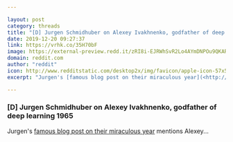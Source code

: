 ```yaml
---

layout: post
category: threads
title: "[D] Jurgen Schmidhuber on Alexey Ivakhnenko, godfather of deep learning 1965"
date: 2019-12-20 09:27:37
link: https://vrhk.co/35H70bF
image: https://external-preview.redd.it/zRI8i-EJRWhSvR2Lo4AYmDNPOu9QKARswvNJOqr-JXg.jpg?width=754&height=394.764397906&auto=webp&s=476d07cc641c11db11eaa95815a15ff4047dd270
domain: reddit.com
author: "reddit"
icon: http://www.redditstatic.com/desktop2x/img/favicon/apple-icon-57x57.png
excerpt: "Jurgen's [famous blog post on their miraculous year](<http://people.idsia.ch/~juergen/deep-learning-miraculous-year-1990-1991.html>) mentions Alexey..."

---
```


### [D] Jurgen Schmidhuber on Alexey Ivakhnenko, godfather of deep learning 1965

Jurgen's [famous blog post on their miraculous year](<http://people.idsia.ch/~juergen/deep-learning-miraculous-year-1990-1991.html>) mentions Alexey...